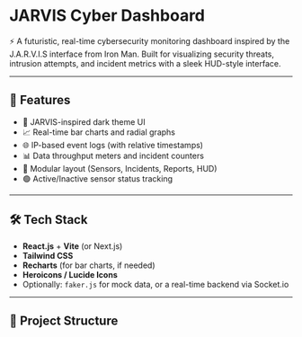 # JARVIS Cyber Dashboard

⚡ A futuristic, real-time cybersecurity monitoring dashboard inspired by the J.A.R.V.I.S interface from Iron Man. Built for visualizing security threats, intrusion attempts, and incident metrics with a sleek HUD-style interface.

---

## 🚀 Features

- 🧠 JARVIS-inspired dark theme UI
- 📈 Real-time bar charts and radial graphs
- 🌐 IP-based event logs (with relative timestamps)
- 📊 Data throughput meters and incident counters
- 🧩 Modular layout (Sensors, Incidents, Reports, HUD)
- 🟢 Active/Inactive sensor status tracking

---

## 🛠️ Tech Stack

- **React.js** + **Vite** (or Next.js)
- **Tailwind CSS**
- **Recharts** (for bar charts, if needed)
- **Heroicons / Lucide Icons**
- Optionally: `faker.js` for mock data, or a real-time backend via Socket.io

---

## 📁 Project Structure

